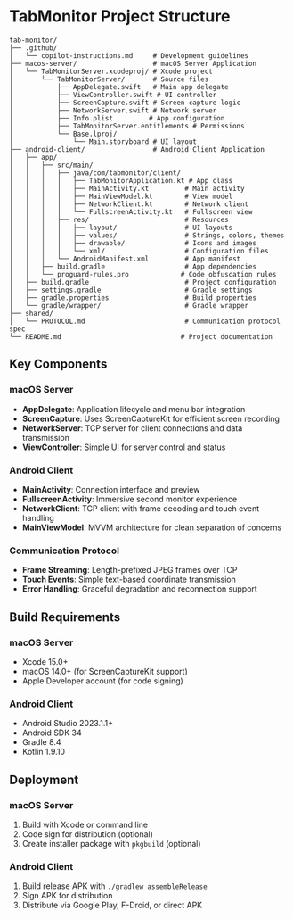# TabMonitor Project Structure

```
tab-monitor/
├── .github/
│   └── copilot-instructions.md     # Development guidelines
├── macos-server/                   # macOS Server Application
│   └── TabMonitorServer.xcodeproj/ # Xcode project
│       └── TabMonitorServer/       # Source files
│           ├── AppDelegate.swift   # Main app delegate
│           ├── ViewController.swift # UI controller
│           ├── ScreenCapture.swift # Screen capture logic
│           ├── NetworkServer.swift # Network server
│           ├── Info.plist         # App configuration
│           ├── TabMonitorServer.entitlements # Permissions
│           └── Base.lproj/
│               └── Main.storyboard # UI layout
├── android-client/                 # Android Client Application
│   ├── app/
│   │   ├── src/main/
│   │   │   ├── java/com/tabmonitor/client/
│   │   │   │   ├── TabMonitorApplication.kt # App class
│   │   │   │   ├── MainActivity.kt         # Main activity
│   │   │   │   ├── MainViewModel.kt        # View model
│   │   │   │   ├── NetworkClient.kt        # Network client
│   │   │   │   └── FullscreenActivity.kt   # Fullscreen view
│   │   │   ├── res/                        # Resources
│   │   │   │   ├── layout/                 # UI layouts
│   │   │   │   ├── values/                 # Strings, colors, themes
│   │   │   │   ├── drawable/               # Icons and images
│   │   │   │   └── xml/                    # Configuration files
│   │   │   └── AndroidManifest.xml         # App manifest
│   │   ├── build.gradle                    # App dependencies
│   │   └── proguard-rules.pro             # Code obfuscation rules
│   ├── build.gradle                        # Project configuration
│   ├── settings.gradle                     # Gradle settings
│   ├── gradle.properties                   # Build properties
│   └── gradle/wrapper/                     # Gradle wrapper
├── shared/
│   └── PROTOCOL.md                         # Communication protocol spec
└── README.md                              # Project documentation
```

## Key Components

### macOS Server
- **AppDelegate**: Application lifecycle and menu bar integration
- **ScreenCapture**: Uses ScreenCaptureKit for efficient screen recording
- **NetworkServer**: TCP server for client connections and data transmission
- **ViewController**: Simple UI for server control and status

### Android Client
- **MainActivity**: Connection interface and preview
- **FullscreenActivity**: Immersive second monitor experience
- **NetworkClient**: TCP client with frame decoding and touch event handling
- **MainViewModel**: MVVM architecture for clean separation of concerns

### Communication Protocol
- **Frame Streaming**: Length-prefixed JPEG frames over TCP
- **Touch Events**: Simple text-based coordinate transmission
- **Error Handling**: Graceful degradation and reconnection support

## Build Requirements

### macOS Server
- Xcode 15.0+
- macOS 14.0+ (for ScreenCaptureKit support)
- Apple Developer account (for code signing)

### Android Client
- Android Studio 2023.1.1+
- Android SDK 34
- Gradle 8.4
- Kotlin 1.9.10

## Deployment

### macOS Server
1. Build with Xcode or command line
2. Code sign for distribution (optional)
3. Create installer package with `pkgbuild` (optional)

### Android Client
1. Build release APK with `./gradlew assembleRelease`
2. Sign APK for distribution
3. Distribute via Google Play, F-Droid, or direct APK
